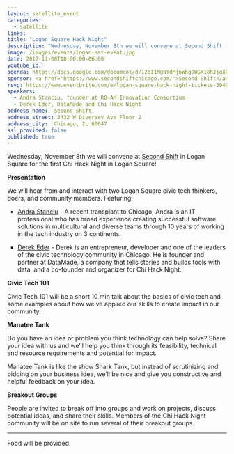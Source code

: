 ```yaml
---
layout: satellite_event
categories:
  - satellite
links:
title: "Logan Square Hack Night"
description: "Wednesday, November 8th we will convene at Second Shift for the first Chi Hack Night in the Logan Square neighborhood. We will hear from and interact with Andra Stanciu and Derek Eder, two Logan Square civic tech thinkers, doers, and community members. Civic Tech 101, Manatee Tank and other breakout groups to follow!"
image: /images/events/logan-sat-event.jpg
date: 2017-11-08T18:00:00-06:00
youtube_id:
agenda: https://docs.google.com/document/d/12q11MgNYdMj6WKgDWGX18hJjgXO0RROUQ3QpkesmBJ0/edit#
sponsor: <a href='https://www.secondshiftchicago.com/'>Second Shift</a>
rsvp: https://www.eventbrite.com/e/logan-square-hack-night-tickets-39461973826
speakers:
  - Andra Stanciu, founder at RO-AM Innovation Consortium
  - Derek Eder, DataMade and Chi Hack Night
address_name:  Second Shift
address_street: 3432 W Diversey Ave Floor 2
address_city:  Chicago, IL 60647
asl_provided: false
published: true
---
```


Wednesday, November 8th we will convene at [Second Shift](https://www.secondshiftchicago.com/) in Logan Square for the first Chi Hack Night in Logan Square!

**Presentation**

We will hear from and interact with two Logan Square civic tech thinkers, doers, and community members. Featuring:

* [Andra Stanciu](https://www.linkedin.com/in/andra-roxana-stanciu) - A recent transplant to Chicago, Andra is an IT professional who has broad experience creating successful software solutions in multicultural and diverse teams through 10 years of working in the tech industry on 3 continents.

* [Derek Eder](https://twitter.com/derekeder) - Derek is an entrepreneur, developer and one of the leaders of the civic technology community in Chicago. He is founder and partner at DataMade, a company that tells stories and builds tools with data, and a co-founder and organizer for Chi Hack Night.

**Civic Tech 101**

Civic Tech 101 will be a short 10 min talk about the basics of civic tech and some examples about how we’ve applied our skills to create impact in our community.

**Manatee Tank**

Do you have an idea or problem you think technology can help solve? Share your idea with us and we’ll help you think through its feasibility, technical and resource requirements and potential for impact.

Manatee Tank is like the show Shark Tank, but instead of scrutinizing and bidding on your business idea, we’ll be nice and give you constructive and helpful feedback on your idea.

**Breakout Groups**

People are invited to break off into groups and work on projects, discuss potential ideas, and share their skills. Members of the Chi Hack Night community will be on site to run several of their breakout groups.

---

Food will be provided.

